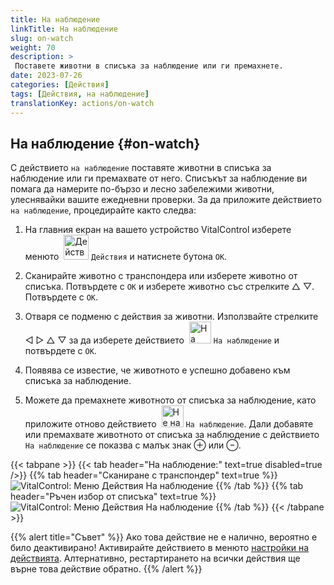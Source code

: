 ```yaml
---
title: На наблюдение
linkTitle: На наблюдение
slug: on-watch
weight: 70
description: >
 Поставете животни в списъка за наблюдение или ги премахнете.
date: 2023-07-26
categories: [Действия]
tags: [Действия, на наблюдение]
translationKey: actions/on-watch
---
```


## На наблюдение {#on-watch}

С действието `на наблюдение` поставяте животни в списъка за наблюдение или ги премахвате от него. Списъкът за наблюдение ви помага да намерите по-бързо и лесно забележими животни, улеснявайки вашите ежедневни проверки. За да приложите действието `на наблюдение`, процедирайте както следва:

1. На главния екран на вашето устройство VitalControl изберете менюто &nbsp;<img src="/icons/actions.svg" width="40" align="bottom" alt="Действия" /> `Действия` и натиснете бутона `OK`.

2. Сканирайте животно с транспондера или изберете животно от списъка. Потвърдете с `OK` и изберете животно със стрелките △ ▽. Потвърдете с `OK`.

3. Отваря се подменю с действия за животни. Използвайте стрелките ◁ ▷ △ ▽ за да изберете действието &nbsp;<img src="/icons/actions/on-watch.svg" width="35" align="bottom" alt="На наблюдение" /> `На наблюдение` и потвърдете с `OK`.

4. Появява се известие, че животното е успешно добавено към списъка за наблюдение.

5. Можете да премахнете животното от списъка за наблюдение, като приложите отново действието &nbsp;<img src="/icons/actions/on-watch-minus.svg" width="35" align="bottom" alt="Не на наблюдение" />  `На наблюдение`. Дали добавяте или премахвате животното от списъка за наблюдение с действието `На наблюдение` се показва с малък знак ⊕ или ⊖.

{{< tabpane >}}
{{< tab header="На наблюдение:" text=true disabled=true />}}
{{% tab header="Сканиране с транспондер" text=true %}}
![VitalControl: Меню Действия На наблюдение](../images/onwatch-scan.png "На наблюдение")
{{% /tab %}}
{{% tab header="Ръчен избор от списъка" text=true %}}
![VitalControl: Меню Действия На наблюдение](../images/onwatch.png "На наблюдение")
{{% /tab %}}
{{< /tabpane >}}

{{% alert title="Съвет" %}}
Ако това действие не е налично, вероятно е било деактивирано! Активирайте действието в менюто [настройки на действията](../setting/). Алтернативно, рестартирането на всички действия ще върне това действие обратно.
{{% /alert %}}
